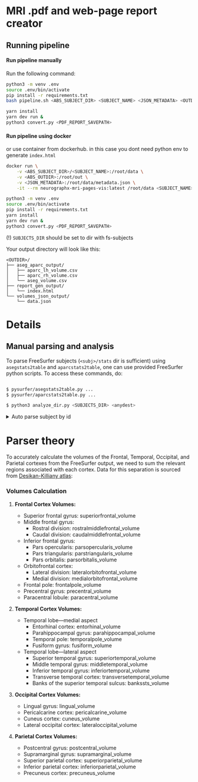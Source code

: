 # MRI .pdf and web-page report creator

## Running pipeline

#### Run pipeline manually
Run the following command:
```bash
python3 -m venv .env
source .env/bin/activate
pip install -r requirements.txt
bash pipeline.sh <ABS_SUBJECT_DIR> <SUBJECT_NAME> <JSON_METADATA> <OUTDIR>

yarn install
yarn dev run &
python3 convert.py <PDF_REPORT_SAVEPATH>
```

#### Run pipeline using docker
or use container from dockerhub. in this case you dont need python env to generate `index.html`
```bash
docker run \
    -v <ABS_SUBJECT_DIR>/<SUBJECT_NAME>:/root/data \
    -v <ABS_OUTDIR>:/root/out \
    -v <JSON_METADATA>:/root/data/metadata.json \
    -it --rm neurographx-mri-pages-vis:latest /root/data <SUBJECT_NAME> /root/data/metadata.json /root/out

python3 -m venv .env
source .env/bin/activate
pip install -r requirements.txt
yarn install
yarn dev run &
python3 convert.py <PDF_REPORT_SAVEPATH>
```
(!) `SUBJECTS_DIR` should be set to dir with fs-subjects

Your output directory will look like this:
```
<OUTDIR>/
├── aseg_aparc_output/
│   ├── aparc_lh_volume.csv
│   ├── aparc_rh_volume.csv
│   └── aseg_volume.csv
├── report_gen_output/
│   └── index.html
└── volumes_json_output/
    └── data.json
```
# Details

## Manual parsing and analysis

To parse FreeSurfer subjects (`<subj>/stats` dir is sufficient) using `asegstats2table` and `aparcstats2table`, one can use provided FreeSurfer python scripts. To access these commands, do:

```bash

$ pysurfer/asegstats2table.py ...
$ pysurfer/aparcstats2table.py ...

$ python3 analyze_dir.py <SUBJECTS_DIR> <anydest>
```

<details>
   <summary>Auto parse subject by id</summary>

   ```bash
   subject_id=$1

   export SUBJECTS_DIR="./"

   # Step 1: Extract Subcortical Volumes
   pysurfer/asegstats2table.py --subjects $subject_id --meas volume --tablefile $subject_id/aseg_volume.csv

   # Step 2: Extract Cortical Volumes
   pysurfer/aparcstats2table.py --subjects $subject_id --hemi lh --meas volume --tablefile $subject_id/aparc_lh_volume.csv
   pysurfer/aparcstats2table.py --subjects $subject_id --hemi rh --meas volume --tablefile $subject_id/aparc_rh_volume.csv
   ```

</details>

# Parser theory

To accurately calculate the volumes of the Frontal, Temporal, Occipital, and Parietal cortexes from the FreeSurfer output, we need to sum the relevant regions associated with each cortex. Data for this separation is sourced from [Desikan-Killiany atlas](https://surfer.nmr.mgh.harvard.edu/ftp/articles/desikan06-parcellation.pdf):

### Volumes Calculation

1. **Frontal Cortex Volumes:**
   - Superior frontal gyrus: superiorfrontal_volume
   - Middle frontal gyrus:
     - Rostral division: rostralmiddlefrontal_volume
     - Caudal division: caudalmiddlefrontal_volume
   - Inferior frontal gyrus:
     - Pars opercularis: parsopercularis_volume
     - Pars triangularis: parstriangularis_volume
     - Pars orbitalis: parsorbitalis_volume
   - Orbitofrontal cortex:
     - Lateral division: lateralorbitofrontal_volume
     - Medial division: medialorbitofrontal_volume
   - Frontal pole: frontalpole_volume
   - Precentral gyrus: precentral_volume
   - Paracentral lobule: paracentral_volume

2. **Temporal Cortex Volumes:**
   - Temporal lobe—medial aspect
      - Entorhinal cortex: entorhinal_volume
      - Parahippocampal gyrus: parahippocampal_volume
      - Temporal pole: temporalpole_volume
      - Fusiform gyrus: fusiform_volume
   - Temporal lobe—lateral aspect
      - Superior temporal gyrus: superiortemporal_volume
      - Middle temporal gyrus: middletemporal_volume
      - Inferior temporal gyrus: inferiortemporal_volume
      - Transverse temporal cortex: transversetemporal_volume
      - Banks of the superior temporal sulcus: bankssts_volume

3. **Occipital Cortex Volumes:**
   - Lingual gyrus: lingual_volume
   - Pericalcarine cortex: pericalcarine_volume
   - Cuneus cortex: cuneus_volume
   - Lateral occipital cortex: lateraloccipital_volume

4. **Parietal Cortex Volumes:**
   - Postcentral gyrus: postcentral_volume
   - Supramarginal gyrus: supramarginal_volume
   - Superior parietal cortex: superiorparietal_volume
   - Inferior parietal cortex: inferiorparietal_volume
   - Precuneus cortex: precuneus_volume

